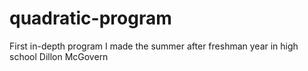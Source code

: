 # quadratic-program
First in-depth program I made the summer after freshman year in high school
Dillon McGovern
